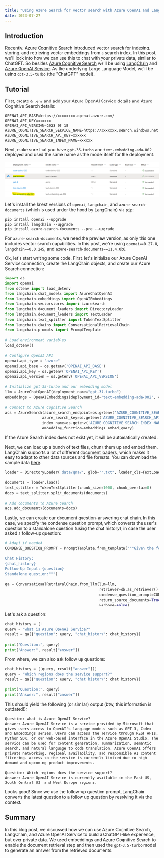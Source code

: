 ```yaml
---
title: "Using Azure Search for vector search with Azure OpenAI and LangChain"
date: 2023-07-27
---
```

## Introduction

Recently, Azure Cognitive Search introduced [vector search](https://learn.microsoft.com/en-us/azure/search/vector-search-overview) for indexing, storing, and retrieving vector embeddings from a search index. In this post, we'll look into how we can use this to chat with your private data, similar to ChatGPT. So besides [Azure Cognitive Search](https://learn.microsoft.com/en-us/azure/search/search-what-is-azure-search) we'll be using [LangChain](https://docs.langchain.com/docs/) and [Azure OpenAI Service](https://azure.microsoft.com/en-us/products/cognitive-services/openai-service). As the underlying Large Language Model, we'll be using `gpt-3.5-turbo` (the "ChatGPT" model).

## Tutorial

First, create a `.env` and add your Azure OpenAI Service details and Azure Cognitive Search details:

```
OPENAI_API_BASE=https://xxxxxxxx.openai.azure.com/
OPENAI_API_KEY=xxxxxx
OPENAI_API_VERSION=2023-05-15
AZURE_COGNITIVE_SEARCH_SERVICE_NAME=https://xxxxxxx.search.windows.net
AZURE_COGNITIVE_SEARCH_API_KEY=xxxxxx
AZURE_COGNITIVE_SEARCH_INDEX_NAME=xxxxxx
```

Next, make sure that you have `gpt-35-turbo` and `text-embedding-ada-002` deployed and used the same name as the model itself for the deployment.

![Azure OpenAI Service Model Deployments](/images/model_deployments_chatgpt.png "Azure OpenAI Service Model Deployments")

Let's install the latest versions of `openai`, `langchain`, and `azure-search-documents` (which is used under the hood by LangChain) via `pip`:

```
pip install openai --upgrade
pip install langchain --upgrade
pip install azure-search-documents --pre --upgrade
```

For `azure-search-documents`, we need the preview version, as only this one includes vector search capabilities. In this post, we're using `openai==0.27.8`, `langchain==0.0.245`, and `azure-search-documents==11.4.0b6`.

Ok, let's start writing some code. First, let's initialize our Azure OpenAI Service connection, create the LangChain objects, and create our Azure Search connection:

```python
import os
import openai
from dotenv import load_dotenv
from langchain.chat_models import AzureChatOpenAI
from langchain.embeddings import OpenAIEmbeddings
from langchain.vectorstores import AzureSearch
from langchain.document_loaders import DirectoryLoader
from langchain.document_loaders import TextLoader
from langchain.text_splitter import TokenTextSplitter
from langchain.chains import ConversationalRetrievalChain
from langchain.prompts import PromptTemplate

# Load environment variables
load_dotenv()

# Configure OpenAI API
openai.api_type = "azure"
openai.api_base = os.getenv('OPENAI_API_BASE')
openai.api_key = os.getenv('OPENAI_API_KEY')
openai.api_version = os.getenv('OPENAI_API_VERSION')

# Initialize gpt-35-turbo and our embedding model
llm = AzureChatOpenAI(deployment_name="gpt-35-turbo")
embeddings = OpenAIEmbeddings(deployment_id="text-embedding-ada-002", chunk_size=1)

# Connect to Azure Cognitive Search
acs = AzureSearch(azure_search_endpoint=os.getenv('AZURE_COGNITIVE_SEARCH_SERVICE_NAME'),
                 azure_search_key=os.getenv('AZURE_COGNITIVE_SEARCH_API_KEY'),
                 index_name=os.getenv('AZURE_COGNITIVE_SEARCH_INDEX_NAME'),
                 embedding_function=embeddings.embed_query)
```

If the Azure Search index does not exist yet, it will be automatically created.

Next, we can load up a bunch of text files, chunk them up and embed them. LangChain supports a lot of different [document loaders](https://python.langchain.com/en/latest/modules/indexes/document_loaders.html), which makes it easy to adapt to other data sources and file formats. You can download the sample data [here](https://github.com/microsoft/azure-openai-in-a-day-workshop/tree/main/data/qna).

```python
loader = DirectoryLoader('data/qna/', glob="*.txt", loader_cls=TextLoader, loader_kwargs={'autodetect_encoding': True})

documents = loader.load()
text_splitter = TokenTextSplitter(chunk_size=1000, chunk_overlap=0)
docs = text_splitter.split_documents(documents)

# Add documents to Azure Search
acs.add_documents(documents=docs)
```

Lastly, we can create our document question-answering chat chain. In this case, we specify the condense question prompt, which converts the user's question to a standalone question (using the chat history), in case the user asked a follow-up question:

```python
# Adapt if needed
CONDENSE_QUESTION_PROMPT = PromptTemplate.from_template("""Given the following conversation and a follow up question, rephrase the follow up question to be a standalone question.

Chat History:
{chat_history}
Follow Up Input: {question}
Standalone question:""")

qa = ConversationalRetrievalChain.from_llm(llm=llm,
                                           retriever=db.as_retriever(),
                                           condense_question_prompt=CONDENSE_QUESTION_PROMPT,
                                           return_source_documents=True,
                                           verbose=False)
```

Let's ask a question:

```python
chat_history = []
query = "what is Azure OpenAI Service?"
result = qa({"question": query, "chat_history": chat_history})

print("Question:", query)
print("Answer:", result["answer"])
```

From where, we can also ask follow up questions:

```python
chat_history = [(query, result["answer"])]
query = "Which regions does the service support?"
result = qa({"question": query, "chat_history": chat_history})

print("Question:", query)
print("Answer:", result["answer"])
```

This should yield the following (or similar) output (btw, this information is outdated!):

```
Question: what is Azure OpenAI Service?
Answer: Azure OpenAI Service is a service provided by Microsoft that gives users access to OpenAI's language models such as GPT-3, Codex and Embeddings series. Users can access the service through REST APIs, Python SDK, or our web-based interface in the Azure OpenAI Studio. The service can be used for content generation, summarization, semantic search, and natural language to code translation. Azure OpenAI offers private networking, regional availability, and responsible AI content filtering. Access to the service is currently limited due to high demand and upcoming product improvements.

Question: Which regions does the service support?
Answer: Azure OpenAI Service is currently available in the East US, South Central US, and West Europe regions.
```

Looks good! Since we use the follow-up question prompt, LangChain converts the latest question to a follow up question by resolving it via the context.

## Summary

In this blog post, we discussed how we can use Azure Cognitive Search, LangChain, and Azure OpenAI Service to build a ChatGPT-like experience, but over private data. We used embeddings and Azure Cognitive Search to enable the document retrieval step and then used the `gpt-3.5-turbo` model to generate an answer from the retrieved documents.

